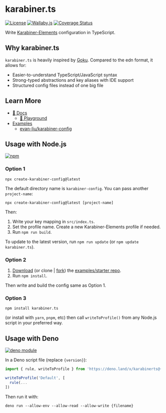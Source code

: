# karabiner.ts

[![License](https://img.shields.io/npm/l/karabiner.ts.svg)](LICENSE)
[![Wallaby.js](https://img.shields.io/badge/wallaby.js-pofqwered-blue.svg?style=flat&logo=github)](https://wallabyjs.com/oss/)
[![Coverage Status](https://coveralls.io/repos/github/evan-liu/karabiner.ts/badge.svg)](https://coveralls.io/github/evan-liu/karabiner.ts)

Write [Karabiner-Elements](https://github.com/pqrs-org/Karabiner-Elements) configuration in TypeScript.

## Why karabiner.ts

`karabiner.ts` is heavily inspired by [Goku](https://github.com/yqrashawn/GokuRakuJoudo). Compared to the edn format, it allows for:

- Easier-to-understand TypeScript/JavaScript syntax
- Strong-typed abstractions and key aliases with IDE support
- Structured config files instead of one big file

## Learn More

- [📝 Docs](https://evan-liu.github.io/karabiner.ts/)
  - [🛝 Playground](https://evan-liu.github.io/karabiner.ts/playground)
- [Examples](https://github.com/evan-liu/karabiner.ts.examples/blob/main/src/index.ts) 
  - [evan-liu/karabiner-config](https://github.com/evan-liu/karabiner-config/blob/main/src/index.ts)

## Usage with Node.js 

[![npm](https://img.shields.io/npm/v/karabiner.ts.svg)](https://www.npmjs.com/package/karabiner.ts)

### Option 1

    npx create-karabiner-config@latest

The default directory name is `karabiner-config`. You can pass another `project-name`:

    npx create-karabiner-config@latest [project-name]

Then:

1. Write your key mapping in `src/index.ts`.
2. Set the profile name. Create a new Karabiner-Elements profile if needed.
3. Run `npm run build`.

To update to the latest version, run `npm run update` (or `npm update karabiner.ts`). 

### Option 2

1. [Download](https://github.com/evan-liu/karabiner.ts.examples/archive/refs/heads/main.zip) (or clone | [fork](https://github.com/evan-liu/karabiner.ts.examples/fork)) the [examples/starter repo](https://github.com/evan-liu/karabiner.ts.examples).
2. Run `npm install`.

Then write and build the config same as Option 1.

### Option 3

    npm install karabiner.ts

(or install with `yarn`, `pnpm`, etc) then call `writeToProfile()` from any Node.js script in your preferred way.

## Usage with Deno 

[![deno module](https://shield.deno.dev/x/karabinerts)](https://deno.land/x/karabinerts)

In a Deno script file (replace `{version}`):

```typescript
import { rule, writeToProfile } from 'https://deno.land/x/karabinerts@{version}/deno.ts'

writeToProfile('Default', [
  rule(...
])
```

Then run it with:

    deno run --allow-env --allow-read --allow-write {filename}
